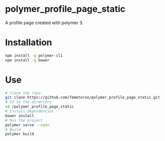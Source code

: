 # polymer_profile_page_static
A profile page created with polymer 3.

# Installation
```bash
npm install -g polymer-cli
npm install -g bower
```

# Use
```bash
# Clone the repo
git clone https://github.com/Temeteron/polymer_profile_page_static.git
# Cd to the directory
cd /polymer_profile_page_static
# Install dependencies
bower install
# Run the project
polymer serve --open
# Build
polymer build
```